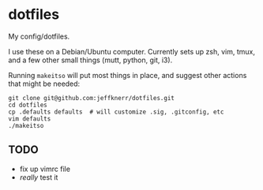 # dotfiles
My config/dotfiles.

I use these on a Debian/Ubuntu computer. Currently sets up
zsh, vim, tmux, and a few other small things (mutt, python,
git, i3).

Running `makeitso` will put most things in place, and suggest
other actions that might be needed:

```
git clone git@github.com:jeffknerr/dotfiles.git
cd dotfiles
cp .defaults defaults  # will customize .sig, .gitconfig, etc
vim defaults
./makeitso
```

## TODO

- fix up vimrc file
- *really* test it
